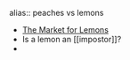 alias:: peaches vs lemons

- [The Market for Lemons](https://en.wikipedia.org/wiki/The_Market_for_Lemons)
- Is a lemon an [[impostor]]?
-